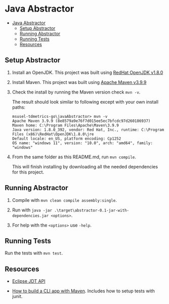 # Java Abstractor

- [Java Abstractor](#java-abstractor)
  - [Setup Abstractor](#setup-abstractor)
  - [Running Abstractor](#running-abstractor)
  - [Running Tests](#running-tests)
  - [Resources](#resources)

## Setup Abstractor

1. Install an OpenJDK. This project was built using
   [RedHat OpenJDK v1.8.0](https://developers.redhat.com/products/openjdk/download)

2. Install Maven. This project was built using
   [Apache Maven v3.9.9](https://maven.apache.org/download.cgi)

3. Check the install by running the Maven version check `mvn -v`.

   The result should look similar to following except with your own
   install paths:

    ```Plain
    msusel-tdmetrics-go\javaAbstractor> mvn -v
    Apache Maven 3.9.9 (8e8579a9e76f7d015ee5ec7bfcdc97d260186937)
    Maven home: C:\Program Files\Apache\Maven\3.9.9
    Java version: 1.8.0_392, vendor: Red Hat, Inc., runtime: C:\Program Files (x86)\RedHat\OpenJDK\1.8.0\jre
    Default locale: en_US, platform encoding: Cp1252
    OS name: "windows 11", version: "10.0", arch: "amd64", family: "windows"
    ```

4. From the same folder as this README.md, run `mvn compile`.

   This will finish installing by downloading
   all the needed dependencies for this project.

## Running Abstractor

1. Compile with `mvn clean compile assembly:single`.

2. Run with `java -jar .\target\abstractor-0.1-jar-with-dependencies.jar <options>`.

3. For help with the `<options>` use `-help`.

## Running Tests

Run the tests with `mvn test`.

## Resources

- [Eclipse JDT API](https://www.vogella.com/tutorials/EclipseJDT/article.html)

- [How to build a CLI app with Maven](https://www.sohamkamani.com/java/cli-app-with-maven/).
  Includes how to setup tests with junit.
